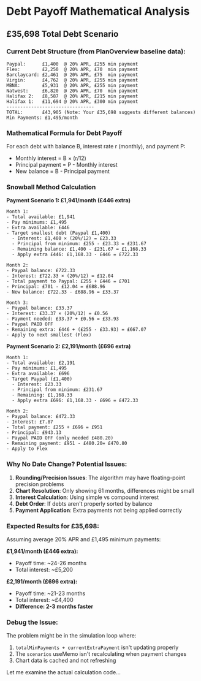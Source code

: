 # Debt Payoff Mathematical Analysis
## £35,698 Total Debt Scenario

### Current Debt Structure (from PlanOverview baseline data):
```
Paypal:      £1,400  @ 20% APR, £255 min payment
Flex:        £2,250  @ 20% APR, £70  min payment  
Barclaycard: £2,461  @ 20% APR, £75  min payment
Virgin:      £4,762  @ 20% APR, £255 min payment
MBNA:        £5,931  @ 20% APR, £255 min payment
Natwest:     £6,820  @ 20% APR, £70  min payment
Halifax 2:   £8,587  @ 20% APR, £215 min payment
Halifax 1:   £11,694 @ 20% APR, £300 min payment
--------------------------------
TOTAL:       £43,905 (Note: Your £35,698 suggests different balances)
Min Payments: £1,495/month
```

### Mathematical Formula for Debt Payoff

For each debt with balance B, interest rate r (monthly), and payment P:
- Monthly interest = B × (r/12)
- Principal payment = P - Monthly interest  
- New balance = B - Principal payment

### Snowball Method Calculation

**Payment Scenario 1: £1,941/month (£446 extra)**
```
Month 1:
- Total available: £1,941
- Pay minimums: £1,495
- Extra available: £446
- Target smallest debt (Paypal £1,400)
  - Interest: £1,400 × (20%/12) = £23.33
  - Principal from minimum: £255 - £23.33 = £231.67
  - Remaining balance: £1,400 - £231.67 = £1,168.33
  - Apply extra £446: £1,168.33 - £446 = £722.33

Month 2:
- Paypal balance: £722.33
- Interest: £722.33 × (20%/12) = £12.04
- Total payment to Paypal: £255 + £446 = £701
- Principal: £701 - £12.04 = £688.96  
- New balance: £722.33 - £688.96 = £33.37

Month 3:
- Paypal balance: £33.37
- Interest: £33.37 × (20%/12) = £0.56
- Payment needed: £33.37 + £0.56 = £33.93
- Paypal PAID OFF
- Remaining extra: £446 + (£255 - £33.93) = £667.07
- Apply to next smallest (Flex)
```

**Payment Scenario 2: £2,191/month (£696 extra)**
```
Month 1:
- Total available: £2,191  
- Pay minimums: £1,495
- Extra available: £696
- Target Paypal (£1,400)
  - Interest: £23.33
  - Principal from minimum: £231.67
  - Remaining: £1,168.33
  - Apply extra £696: £1,168.33 - £696 = £472.33

Month 2:
- Paypal balance: £472.33
- Interest: £7.87
- Total payment: £255 + £696 = £951
- Principal: £943.13
- Paypal PAID OFF (only needed £480.20)
- Remaining payment: £951 - £480.20= £470.80
- Apply to Flex
```

### Why No Date Change? Potential Issues:

1. **Rounding/Precision Issues**: The algorithm may have floating-point precision problems
2. **Chart Resolution**: Only showing 61 months, differences might be small
3. **Interest Calculation**: Using simple vs compound interest
4. **Debt Order**: If debts aren't properly sorted by balance
5. **Payment Application**: Extra payments not being applied correctly

### Expected Results for £35,698:

Assuming average 20% APR and £1,495 minimum payments:

**£1,941/month (£446 extra):**
- Payoff time: ~24-26 months
- Total interest: ~£5,200

**£2,191/month (£696 extra):** 
- Payoff time: ~21-23 months  
- Total interest: ~£4,400
- **Difference: 2-3 months faster**

### Debug the Issue:

The problem might be in the simulation loop where:
1. `totalMinPayments + currentExtraPayment` isn't updating properly
2. The `scenarios` useMemo isn't recalculating when payment changes
3. Chart data is cached and not refreshing

Let me examine the actual calculation code...